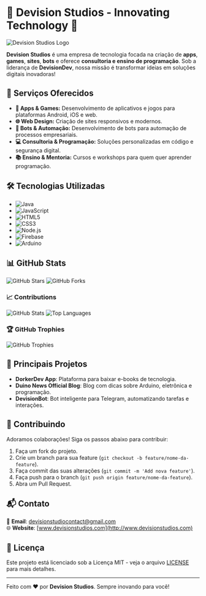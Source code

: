 # 📱 Devision Studios - Innovating Technology 🚀

![Devision Studios Logo](https://i.ibb.co/swzpWRH/1725063900241.jpg)

**Devision Studios** é uma empresa de tecnologia focada na criação de **apps**, **games**, **sites**, **bots** e oferece **consultoria e ensino de programação**. Sob a liderança de **DevisionDev**, nossa missão é transformar ideias em soluções digitais inovadoras!

## 🌟 **Serviços Oferecidos**
- **📱 Apps & Games:** Desenvolvimento de aplicativos e jogos para plataformas Android, iOS e web.
- **🌐 Web Design:** Criação de sites responsivos e modernos.
- **🤖 Bots & Automação:** Desenvolvimento de bots para automação de processos empresariais.
- **💻 Consultoria & Programação:** Soluções personalizadas em código e segurança digital.
- **📚 Ensino & Mentoria:** Cursos e workshops para quem quer aprender programação.

## 🛠️ **Tecnologias Utilizadas**
- ![Java](https://img.shields.io/badge/Java-ED8B00?style=for-the-badge&logo=java&logoColor=white)
- ![JavaScript](https://img.shields.io/badge/JavaScript-F7DF1E?style=for-the-badge&logo=javascript&logoColor=black)
- ![HTML5](https://img.shields.io/badge/HTML5-E34F26?style=for-the-badge&logo=html5&logoColor=white)
- ![CSS3](https://img.shields.io/badge/CSS3-1572B6?style=for-the-badge&logo=css3&logoColor=white)
- ![Node.js](https://img.shields.io/badge/Node.js-43853D?style=for-the-badge&logo=node-dot-js&logoColor=white)
- ![Firebase](https://img.shields.io/badge/Firebase-FFCA28?style=for-the-badge&logo=firebase&logoColor=black)
- ![Arduino](https://img.shields.io/badge/Arduino-00979D?style=for-the-badge&logo=arduino&logoColor=white)

## 📊 **GitHub Stats**
![GitHub Stars](https://img.shields.io/github/stars/DevisionDevOfficial?style=for-the-badge&logo=github&color=blue)
![GitHub Forks](https://img.shields.io/github/forks/DevisionDevOfficial?style=for-the-badge&logo=github&color=green)

### 📈 **Contributions**
![GitHub Stats](https://github-readme-stats.vercel.app/api?username=DevisionDevOfficial&show_icons=true&theme=dark&count_private=true)
![Top Languages](https://github-readme-stats.vercel.app/api/top-langs/?username=DevisionDevOfficial&layout=compact&theme=dark)

### 🏆 **GitHub Trophies**
![GitHub Trophies](https://github-profile-trophy.vercel.app/?username=DevisionDevOfficial&theme=onestar&column=4)

## 🚀 **Principais Projetos**
- **DorkerDev App**: Plataforma para baixar e-books de tecnologia.
- **Duino News Official Blog**: Blog com dicas sobre Arduino, eletrônica e programação.
- **DevisionBot**: Bot inteligente para Telegram, automatizando tarefas e interações.

## 👥 **Contribuindo**
Adoramos colaborações! Siga os passos abaixo para contribuir:
1. Faça um fork do projeto.
2. Crie um branch para sua feature (`git checkout -b feature/nome-da-feature`).
3. Faça commit das suas alterações (`git commit -m 'Add nova feature'`).
4. Faça push para o branch (`git push origin feature/nome-da-feature`).
5. Abra um Pull Request.

## 📬 **Contato**
📧 **Email**: [devisionstudiocontact@gmail.com](mailto:devisionstudiocontact@gmail.com)  
🌐 **Website**: [www.devisionstudios.com](http://www.devisionstudios.com)

## 📄 **Licença**
Este projeto está licenciado sob a Licença MIT - veja o arquivo [LICENSE](LICENSE) para mais detalhes.

---

Feito com ❤️ por **Devision Studios**. Sempre inovando para você!